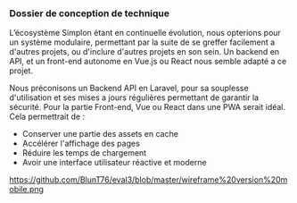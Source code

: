
### Dossier de conception de technique

L’écosystème Simplon étant en continuelle évolution, nous opterions pour un système modulaire, 
permettant par la suite de se greffer facilement a d'autres projets, ou d'inclure d'autres projets en son sein. 
Un backend en API, et un front-end autonome en Vue.js ou React nous semble adapté a ce  projet. 

Nous préconisons un Backend API en Laravel, pour sa souplesse d'utilisation et ses mises a jours régulières permettant de garantir la sécurité.
Pour la partie Front-end, Vue ou React dans une  PWA serait idéal. Cela permettrait de :
*  Conserver une partie des assets en cache
*  Accélérer l'affichage des pages
*  Réduire les temps de chargement 
*  Avoir une interface utilisateur réactive et moderne

https://github.com/BlunT76/eval3/blob/master/wireframe%20version%20mobile.png
